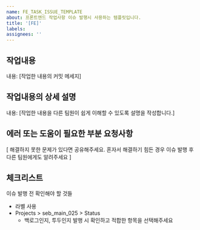 ```yaml
---
name: FE_TASK_ISSUE_TEMPLATE
about: 프론트엔드 작업사항 이슈 발행시 사용하는 템플릿입니다.
title: '[FE]'
labels:
assignees: ''
---
```


## 작업내용

내용: [작업한 내용의 커밋 메세지]

## 작업내용의 상세 설명

내용: [작업한 내용을 다른 팀원이 쉽게 이해할 수 있도록 설명을 작성합니다.]

## 에러 또는 도움이 필요한 부분 요청사항

[ 해결하지 못한 문제가 있다면 공유해주세요. 혼자서 해결하기 힘든 경우 이슈 발행 후 다른 팀원에게도 알려주세요 ]

## 체크리스트

이슈 발행 전 확인해야 할 것들

- 라벨 사용
- Projects > seb_main_025 > Status
  - 백로그인지, 투두인지 발행 시 확인하고 적합한 항목을 선택해주세요
